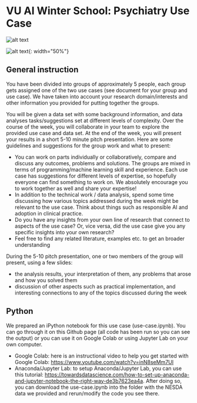 # VU AI Winter School: Psychiatry Use Case

![alt text](https://psychiatryamsterdam.nl/wp-content/uploads/2023/11/Logo-SIA1.jpg)

![alt text](https://psychiatryamsterdam.nl/wp-content/uploads/2023/10/logo-psychiatry.png){: width="50%"}

## General instruction
You have been divided into groups of approximately 5 people, each group gets assigned one of the two use cases (see document for your group and use case). We have taken into account your research domain/interests and other information you provided for putting together the groups.

You will be given a data set with some background information, and data analyses tasks/suggestions set at different levels of complexity. Over the course of the week, you will collaborate in your team to explore the provided use case and data set. At the end of the week, you will present your results in a short 5-10 minute pitch presentation. Here are some guidelines and suggestions for the group work and what to present:

-	You can work on parts individually or collaboratively, compare and discuss any outcomes, problems and solutions. The groups are mixed in terms of programming/machine learning skill and experience. Each use case has suggestions for different levels of expertise, so hopefully everyone can find something to work on. We absolutely encourage you to work together as well and share your expertise!
-	In addition to the technical work / data analysis, spend some time discussing how various topics addressed during the week might be relevant to the use case. Think about things such as responsible AI and adoption in clinical practice.
-	Do you have any insights from your own line of research that connect to aspects of the use case? Or, vice versa, did the use case give you any specific insights into your own research?
-	Feel free to find any related literature, examples etc. to get an broader understanding

During the 5-10 pitch presentation, one or two members of the group will present, using a few slides:
- the analysis results, your interpretation of them, any problems that arose and how you solved them
- discussion of other aspects such as practical implementation, and interesting connections to any of the topics discussed during the week

## Python

We prepared an iPython notebook for this use case (use-case.ipynb). You can go through it on this Github page (all code has been run so you can see the output) or you can use it on Google Colab or using Jupyter Lab on your own computer.

- Google Colab: here is an instructional video to help you get started with Google Colab: https://www.youtube.com/watch?v=inN8seMm7UI
- Anaconda/Jupyter Lab: to setup Anaconda/Jupyter Lab, you can use this tutorial: https://towardsdatascience.com/how-to-set-up-anaconda-and-jupyter-notebook-the-right-way-de3b7623ea4a. After doing so, you can download the use-case.ipynb into the folder with the NESDA data we provided and rerun/modify the code you see there. 
